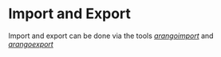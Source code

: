 Import and Export
=================

Import and export can be done via the tools [_arangoimport_](../Programs/Arangoimport/README.md) and [_arangoexport_](../Programs/Arangoexport/README.md)

<!-- Importing from files -->

<!-- Bulk import via HTTP API -->

<!-- Export to files -->

<!-- Bulk export via HTTP API -->

<!-- Syncing with 3rd party systems? -->
